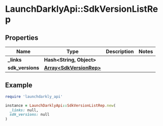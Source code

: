 # LaunchDarklyApi::SdkVersionListRep

## Properties

| Name | Type | Description | Notes |
| ---- | ---- | ----------- | ----- |
| **_links** | **Hash&lt;String, Object&gt;** |  |  |
| **sdk_versions** | [**Array&lt;SdkVersionRep&gt;**](SdkVersionRep.md) |  |  |

## Example

```ruby
require 'launchdarkly_api'

instance = LaunchDarklyApi::SdkVersionListRep.new(
  _links: null,
  sdk_versions: null
)
```

